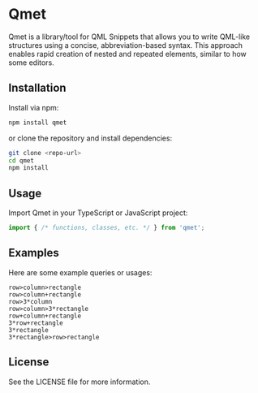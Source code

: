 # Qmet

Qmet is a library/tool for QML Snippets that allows you to write QML-like structures using a concise, abbreviation-based syntax. This approach enables rapid creation of nested and repeated elements, similar to how some editors.

## Installation

Install via npm:

```bash
npm install qmet
```

or clone the repository and install dependencies:

```bash
git clone <repo-url>
cd qmet
npm install
```

## Usage

Import Qmet in your TypeScript or JavaScript project:

```ts
import { /* functions, classes, etc. */ } from 'qmet';
```

## Examples

Here are some example queries or usages:

```
row>column>rectangle
row>column+rectangle
row>3*column
row>column>3*rectangle
row+column+rectangle
3*row+rectangle
3*rectangle
3*rectangle>row>rectangle
```

## License

See the LICENSE file for more information. 